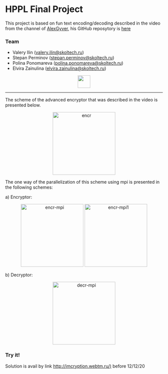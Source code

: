 # HPPL Final Project

This project is based on fun text encoding/decoding described in the video from the channel of 
[AlexGyver](https://youtu.be/RmHGSq6rbKA), his GitHub reposytory is [here](https://github.com/AlexGyver/crypto)

### Team
- Valery Ilin (valery.ilin@skoltech.ru)
- Stepan Perminov (stepan.perminov@skoltech.ru)
- Polina Ponomareva (polina.ponomareva@skoltech.ru)
- Elvira Zainulina (elvira.zainulina@skoltech.ru)

<p align="center">
<img src="https://old.sk.ru/resized-image.ashx/__size/550x0/__key/telligent-evolution-components-attachments/13-50-00-00-00-02-16-56/skoltech-rastr-ENG.png" height="40">
</p>

***

The scheme of the advanced encryptor that was described in the video is presented below.

<p align="center">
<a href='https://postimages.org/' target='_blank'><img src='https://i.postimg.cc/zBLB0P8f/encr.png' border='0' height="200" alt='encr'/></a>
</p>
The one way of the parallelization of this scheme using mpi is presented in the following schemes:

a) Encryptor:
<p align="center">
<a href='https://postimages.org/' target='_blank'><img src='https://i.postimg.cc/1t0Thy97/encr-mpi.png' border='0' height="200" alt='encr-mpi'/></a>
<a href='https://postimages.org/' target='_blank'><img src='https://i.postimg.cc/y8Jb6m1Z/encr-mpi1.png' border='0' height="200" alt='encr-mpi1'/></a>
</p>
b) Decryptor:
<p align="center">
  <a href='https://postimages.org/' target='_blank'><img src='https://i.postimg.cc/1zmVcH8g/decr-mpi.png' border='0' height="200" alt='decr-mpi'/></a>
</p>

### Try it!
Solution is avail by link [http://imcryption.webtm.ru/)](http://imcryption.webtm.ru/) before 12/12/20
